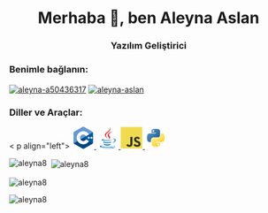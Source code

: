 <h1 align="center">Merhaba 👋, ben Aleyna Aslan</h1>
<h3 align="center">Yazılım Geliştirici</h3>

<h3 align="left">Benimle bağlanın:</h3>
<p align="left">
<a href="https://www.linkedin.com/in/aleyna-aslan-a50436317?utm_source=share&utm_campaign=share_via&utm_content=profile&utm_medium=ios_app" target="blank"><img align="center" src="https://raw.githubusercontent.com/rahuldkjain/github-profile-readme-generator/master/src/images/icons/Social/linked-in-alt.svg" alt="aleyna-a50436317" height="30" width="40" /></a>
<a href="https://www.hackerrank.com/aleyna-aslan" target="blank"><img align="center" src="https://raw.githubusercontent.com/rahuldkjain/github-profile-readme-generator/master/src/images/icons/Social/hackerrank.svg" alt="aleyna-aslan" height="30" width="40" /></a>
</p>

<h3 align="left">Diller ve Araçlar:</h3><
p align="left"> <a href="https://www.w3schools.com/cpp/" target="_blank" rel="noreferrer"> <img src="https://raw.githubusercontent.com/devicons/devicon/master/icons/cplusplus/cplusplus-original.svg" alt="cplusplus" width="40" height="40"/> </a> <a href="https://www.java.com" target="_blank" rel="noreferrer"> <img src="https://raw.githubusercontent.com/devicons/devicon/master/icons/java/java-original.svg" alt="java" width="40" height="40"/> </a> <a href="https://developer.mozilla.org/en-US/docs/Web/JavaScript" target="_blank" rel="noreferrer"> <img src="https://raw.githubusercontent.com/devicons/devicon/master/icons/javascript/javascript-original.svg" alt="javascript" width="40" height="40"/> </a> <a href="https://www.python.org" target="_blank" rel="noreferrer"> <img src="https://raw.githubusercontent.com/devicons/devicon/master/icons/python/python-original.svg" alt="python" width="40" height="40"/> </a> </p>

<p><img align="left" src="https://github-readme-stats.vercel.app/api/top-langs?username=aleyna8&show_icons=true&locale=en&layout=compact" alt="aleyna8" /></p>

<p>&nbsp; <img align="center" src="https://github-readme-stats.vercel.app/api?username=aleyna8&show_icons=true&locale=en" alt="aleyna8" /></p>

<p><img align="center" src="https://github-readme-streak-stats.herokuapp.com/?user=aleyna8&" alt="aleyna8" /></p>
<p align="left"> <img src="https://komarev.com/ghpvc/?username=aleyna8&label=Profile%20views&color=0e75b6&style=flat" alt="aleyna8" /> </p>
